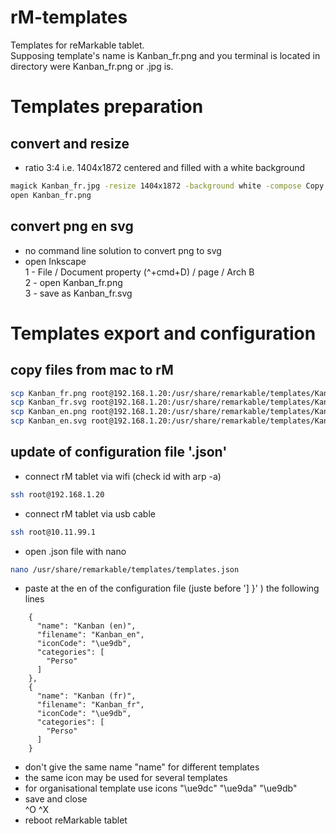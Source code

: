 # rM-templates
Templates for reMarkable tablet.  
Supposing template's name is Kanban_fr.png and you terminal is located in directory were Kanban_fr.png or .jpg is.   

# Templates preparation  
## convert and resize  
- ratio 3:4 i.e. 1404x1872 centered and filled with a white background    

```sh
magick Kanban_fr.jpg -resize 1404x1872 -background white -compose Copy -gravity center -extent 1404x1872 -unsharp 0x1 -quality 92 Kanban_fr.png; open Kanban_fr.png
open Kanban_fr.png  
```
## convert png en svg  
- no command line solution to convert png to svg
- open Inkscape  
1 - File / Document property (^+cmd+D) / page / Arch B  
2 - open Kanban_fr.png   
3 - save as Kanban_fr.svg   

# Templates export and configuration  
## copy files from mac to rM  
```sh
scp Kanban_fr.png root@192.168.1.20:/usr/share/remarkable/templates/Kanban_fr.png  
scp Kanban_fr.svg root@192.168.1.20:/usr/share/remarkable/templates/Kanban_fr.svg  
scp Kanban_en.png root@192.168.1.20:/usr/share/remarkable/templates/Kanban_en.png  
scp Kanban_en.svg root@192.168.1.20:/usr/share/remarkable/templates/Kanban_en.svg  
```

## update of configuration file '.json'  
- connect rM tablet via wifi (check id with arp -a)  
```sh
ssh root@192.168.1.20 
```
- connect rM tablet via usb cable
```sh
ssh root@10.11.99.1 
```
- open .json file with nano
```sh
nano /usr/share/remarkable/templates/templates.json
```
- paste at the en of the configuration file (juste before '] }' ) the following lines
```,
    {
      "name": "Kanban (en)",
      "filename": "Kanban_en",
      "iconCode": "\ue9db",
      "categories": [
        "Perso"
      ]
    },
    {
      "name": "Kanban (fr)",
      "filename": "Kanban_fr",
      "iconCode": "\ue9db",
      "categories": [
        "Perso"
      ]
    }
```
- don't give the same name "name" for different templates
- the same icon may be used for several templates
- for organisational template use icons "\ue9dc" "\ue9da" "\ue9db"
- save and close  
^O ^X
- reboot reMarkable tablet
